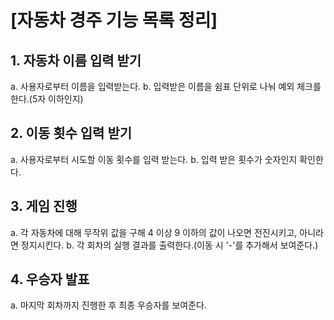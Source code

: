 # [자동차 경주 기능 목록 정리]
## 1. 자동차 이름 입력 받기
  a. 사용자로부터 이름을 입력받는다.
  b. 입력받은 이름을 쉼표 단위로 나눠 예외 체크를 한다.(5자 이하인지)
## 2. 이동 횟수 입력 받기
  a. 사용자로부터 시도할 이동 횟수를 입력 받는다.
  b. 입력 받은 횟수가 숫자인지 확인한다.
## 3. 게임 진행
  a. 각 자동차에 대해 무작위 값을 구해 4 이상 9 이하의 값이 나오면 전진시키고, 아니라면 정지시킨다.
  b. 각 회차의 실행 결과를 출력한다.(이동 시 '-'를 추가해서 보여준다.)
## 4. 우승자 발표
  a. 마지막 회차까지 진행한 후 최종 우승자를 보여준다.